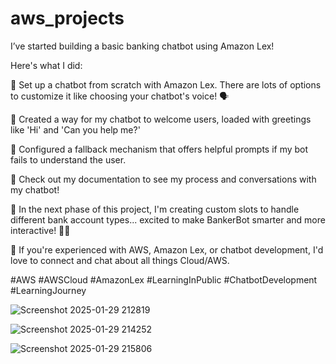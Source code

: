 # aws_projects
I’ve started building a basic banking chatbot using Amazon Lex!

Here's what I did:

🤖 Set up a chatbot from scratch with Amazon Lex. There are lots of options to customize it like choosing your chatbot's voice! 🗣️

💬 Created a way for my chatbot to welcome users, loaded with greetings like 'Hi' and 'Can you help me?'

🤚 Configured a fallback mechanism that offers helpful prompts if my bot fails to understand the user.

📸 Check out my documentation to see my process and conversations with my chatbot!

🌟 In the next phase of this project, I'm creating custom slots to handle different bank account types... excited to make BankerBot smarter and more interactive! 🚀👀

📢 If you're experienced with AWS, Amazon Lex, or chatbot development, I'd love to connect and chat about all things Cloud/AWS.

#AWS #AWSCloud #AmazonLex #LearningInPublic #ChatbotDevelopment #LearningJourney


![Screenshot 2025-01-29 212819](https://github.com/user-attachments/assets/69e5143e-61f4-4247-b8c9-3378b7ba6214)

![Screenshot 2025-01-29 214252](https://github.com/user-attachments/assets/d5ddddaf-8efb-48f8-beba-c98cbd92263a)

![Screenshot 2025-01-29 215806](https://github.com/user-attachments/assets/0be15c62-e29b-4afb-b637-1b7a335f5b19)
